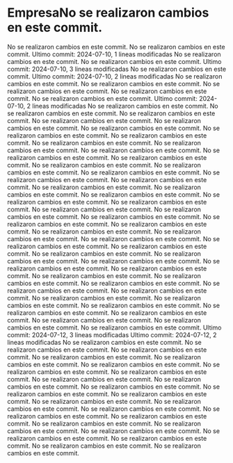 # EmpresaNo se realizaron cambios en este commit.
No se realizaron cambios en este commit.
No se realizaron cambios en este commit.
Ultimo commit: 2024-07-10, 1 lineas modificadas
No se realizaron cambios en este commit.
No se realizaron cambios en este commit.
Ultimo commit: 2024-07-10, 3 lineas modificadas
No se realizaron cambios en este commit.
Ultimo commit: 2024-07-10, 2 lineas modificadas
No se realizaron cambios en este commit.
No se realizaron cambios en este commit.
No se realizaron cambios en este commit.
No se realizaron cambios en este commit.
No se realizaron cambios en este commit.
Ultimo commit: 2024-07-10, 2 lineas modificadas
No se realizaron cambios en este commit.
No se realizaron cambios en este commit.
No se realizaron cambios en este commit.
No se realizaron cambios en este commit.
No se realizaron cambios en este commit.
No se realizaron cambios en este commit.
No se realizaron cambios en este commit.
No se realizaron cambios en este commit.
No se realizaron cambios en este commit.
No se realizaron cambios en este commit.
No se realizaron cambios en este commit.
No se realizaron cambios en este commit.
No se realizaron cambios en este commit.
No se realizaron cambios en este commit.
No se realizaron cambios en este commit.
No se realizaron cambios en este commit.
No se realizaron cambios en este commit.
No se realizaron cambios en este commit.
No se realizaron cambios en este commit.
No se realizaron cambios en este commit.
No se realizaron cambios en este commit.
No se realizaron cambios en este commit.
No se realizaron cambios en este commit.
No se realizaron cambios en este commit.
No se realizaron cambios en este commit.
No se realizaron cambios en este commit.
No se realizaron cambios en este commit.
No se realizaron cambios en este commit.
No se realizaron cambios en este commit.
No se realizaron cambios en este commit.
No se realizaron cambios en este commit.
No se realizaron cambios en este commit.
No se realizaron cambios en este commit.
No se realizaron cambios en este commit.
No se realizaron cambios en este commit.
No se realizaron cambios en este commit.
No se realizaron cambios en este commit.
No se realizaron cambios en este commit.
No se realizaron cambios en este commit.
No se realizaron cambios en este commit.
No se realizaron cambios en este commit.
No se realizaron cambios en este commit.
No se realizaron cambios en este commit.
No se realizaron cambios en este commit.
No se realizaron cambios en este commit.
No se realizaron cambios en este commit.
No se realizaron cambios en este commit.
No se realizaron cambios en este commit.
No se realizaron cambios en este commit.
No se realizaron cambios en este commit.
No se realizaron cambios en este commit.
Ultimo commit: 2024-07-12, 3 lineas modificadas
Ultimo commit: 2024-07-12, 2 lineas modificadas
No se realizaron cambios en este commit.
No se realizaron cambios en este commit.
No se realizaron cambios en este commit.
No se realizaron cambios en este commit.
No se realizaron cambios en este commit.
No se realizaron cambios en este commit.
No se realizaron cambios en este commit.
No se realizaron cambios en este commit.
No se realizaron cambios en este commit.
No se realizaron cambios en este commit.
No se realizaron cambios en este commit.
No se realizaron cambios en este commit.
No se realizaron cambios en este commit.
No se realizaron cambios en este commit.
No se realizaron cambios en este commit.
No se realizaron cambios en este commit.
No se realizaron cambios en este commit.
No se realizaron cambios en este commit.
No se realizaron cambios en este commit.
No se realizaron cambios en este commit.
No se realizaron cambios en este commit.
No se realizaron cambios en este commit.
No se realizaron cambios en este commit.
No se realizaron cambios en este commit.
No se realizaron cambios en este commit.
